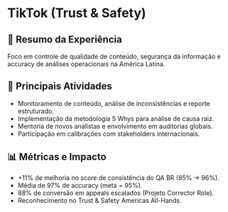 # TikTok (Trust & Safety)

## 📝 Resumo da Experiência
Foco em controle de qualidade de conteúdo, segurança da informação e accuracy de análises operacionais na América Latina.

## 🔧 Principais Atividades
- Monitoramento de conteúdo, análise de inconsistências e reporte estruturado.
- Implementação da metodologia 5 Whys para análise de causa raiz.
- Mentoria de novos analistas e envolvimento em auditorias globais.
- Participação em calibrações com stakeholders internacionais.

## 📊 Métricas e Impacto
- +11% de melhoria no score de consistência do QA BR (85% → 96%).
- Média de 97% de accuracy (meta = 95%).
- 88% de conversão em appeals escalados (Projeto Corrector Role).
- Reconhecimento no Trust & Safety Americas All-Hands.
